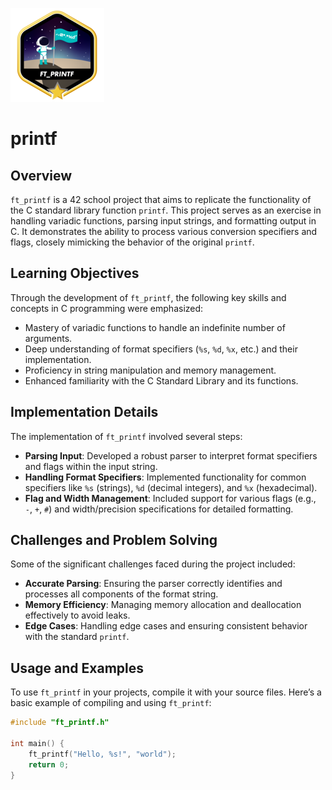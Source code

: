 ![Badge Name](ft_printfm.png)

# printf

## Overview
`ft_printf` is a 42 school project that aims to replicate the functionality of the C standard library function `printf`. This project serves as an exercise in handling variadic functions, parsing input strings, and formatting output in C. It demonstrates the ability to process various conversion specifiers and flags, closely mimicking the behavior of the original `printf`.

## Learning Objectives
Through the development of `ft_printf`, the following key skills and concepts in C programming were emphasized:
- Mastery of variadic functions to handle an indefinite number of arguments.
- Deep understanding of format specifiers (`%s`, `%d`, `%x`, etc.) and their implementation.
- Proficiency in string manipulation and memory management.
- Enhanced familiarity with the C Standard Library and its functions.

## Implementation Details
The implementation of `ft_printf` involved several steps:
- **Parsing Input**: Developed a robust parser to interpret format specifiers and flags within the input string.
- **Handling Format Specifiers**: Implemented functionality for common specifiers like `%s` (strings), `%d` (decimal integers), and `%x` (hexadecimal).
- **Flag and Width Management**: Included support for various flags (e.g., `-`, `+`, `#`) and width/precision specifications for detailed formatting.

## Challenges and Problem Solving
Some of the significant challenges faced during the project included:
- **Accurate Parsing**: Ensuring the parser correctly identifies and processes all components of the format string.
- **Memory Efficiency**: Managing memory allocation and deallocation effectively to avoid leaks.
- **Edge Cases**: Handling edge cases and ensuring consistent behavior with the standard `printf`.

## Usage and Examples
To use `ft_printf` in your projects, compile it with your source files. Here’s a basic example of compiling and using `ft_printf`:

```c
#include "ft_printf.h"

int main() {
    ft_printf("Hello, %s!", "world");
    return 0;
}

